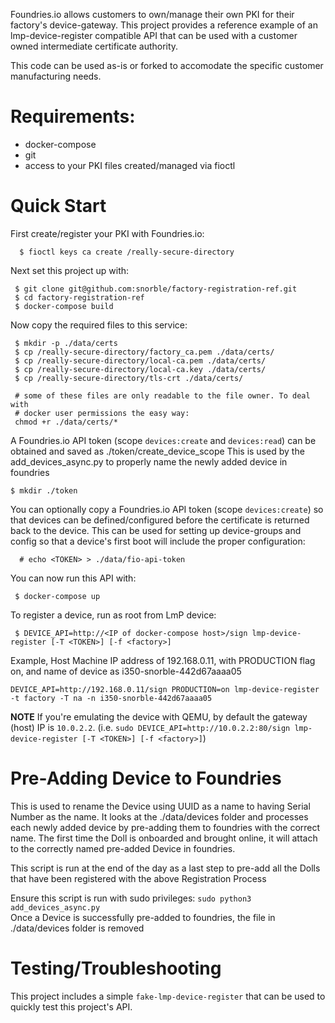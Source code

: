 Foundries.io allows customers to own/manage their own PKI for their factory's
device-gateway. This project provides a reference example of an
lmp-device-register compatible API that can be used with a customer owned
intermediate certificate authority.

This code can be used as-is or forked to accomodate the specific customer
manufacturing needs.

# Requirements:
 * docker-compose
 * git
 * access to your PKI files created/managed via fioctl

# Quick Start

First create/register your PKI with Foundries.io:
~~~
  $ fioctl keys ca create /really-secure-directory
~~~

Next set this project up with:
~~~
 $ git clone git@github.com:snorble/factory-registration-ref.git
 $ cd factory-registration-ref
 $ docker-compose build
~~~

Now copy the required files to this service:
~~~
 $ mkdir -p ./data/certs
 $ cp /really-secure-directory/factory_ca.pem ./data/certs/
 $ cp /really-secure-directory/local-ca.pem ./data/certs/
 $ cp /really-secure-directory/local-ca.key ./data/certs/
 $ cp /really-secure-directory/tls-crt ./data/certs/

 # some of these files are only readable to the file owner. To deal with
 # docker user permissions the easy way:
 chmod +r ./data/certs/*
~~~
 
 A Foundries.io API token (scope `devices:create` and `devices:read`) can be obtained and saved as ./token/create_device_scope
 This is used by the add_devices_async.py to properly name the newly added device in foundries
~~~
$ mkdir ./token
~~~

You can optionally copy a Foundries.io API token (scope `devices:create`) so
that devices can be defined/configured before the certificate is returned back
to the device. This can be used for setting up device-groups and config so
that a device's first boot will include the proper configuration:
~~~
  # echo <TOKEN> > ./data/fio-api-token
~~~

You can now run this API with:
~~~
 $ docker-compose up
~~~

To register a device, run as root from LmP device:
~~~
 $ DEVICE_API=http://<IP of docker-compose host>/sign lmp-device-register [-T <TOKEN>] [-f <factory>]
~~~

Example, Host Machine IP address of 192.168.0.11, with PRODUCTION flag on, and name of device as i350-snorble-442d67aaaa05
~~~
DEVICE_API=http://192.168.0.11/sign PRODUCTION=on lmp-device-register -t factory -T na -n i350-snorble-442d67aaaa05
~~~

**NOTE** If you're emulating the device with QEMU, by default the gateway (host) IP is `10.0.2.2`.
(i.e. `sudo DEVICE_API=http://10.0.2.2:80/sign lmp-device-register [-T <TOKEN>] [-f <factory>]`)

# Pre-Adding Device to Foundries
This is used to rename the Device using UUID as a name to having Serial Number as the name.  It looks at the ./data/devices folder and processes each newly added device by pre-adding them to foundries with the correct name.  The first time the Doll is onboarded and brought online, it will attach to the correctly named pre-added Device in foundries.  

This script is run at the end of the day as a last step to pre-add all the Dolls that have been registered with the above Registration Process  

Ensure this script is run with sudo privileges: `sudo python3 add_devices_async.py`  
Once a Device is successfully pre-added to foundries, the file in ./data/devices folder is removed

# Testing/Troubleshooting
This project includes a simple `fake-lmp-device-register` that can be used
to quickly test this project's API.
